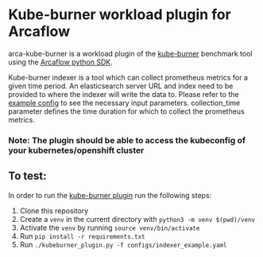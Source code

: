 # Kube-burner workload plugin for Arcaflow

arca-kube-burner is a workload plugin of the [kube-burner](https://github.com/cloud-bulldozer/kube-burner) benchmark tool
using the [Arcaflow python SDK](https://github.com/arcalot/arcaflow-plugin-sdk-python).

Kube-burner indexer is a tool which can collect prometheus metrics for a given time period. An elasticsearch server URL and index need to be provided to where the indexer will write the data to.
Please refer to the [example config](configs/indexer_example.yml) to see the necessary input parameters. collection_time parameter defines the time duration for which to collect the prometheus metrics. 

### Note: The plugin should be able to access the kubeconfig of your kubernetes/openshift cluster

## To test:

In order to run the [kube-burner plugin](kube-burner-plugin.py) run the following steps:

1. Clone this repository
2. Create a `venv` in the current directory with `python3 -m venv $(pwd)/venv`
3. Activate the `venv` by running `source venv/bin/activate`
4. Run `pip install -r requirements.txt`
5. Run `./kubeburner_plugin.py -f configs/indexer_example.yaml`
